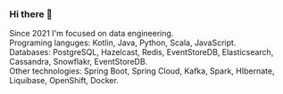 ### Hi there 👋

Since 2021 I'm focused on data engineering.  
Programing languges: Kotlin, Java, Python, Scala, JavaScript.   
Databases: PostgreSQL, Hazelcast, Redis, EventStoreDB, Elasticsearch, Cassandra, Snowflakr, EventStoreDB.  
Other technologies: Spring Boot, Spring Cloud, Kafka, Spark, HIbernate, Liquibase, OpenShift, Docker.  

<!--
**modulus100/modulus100** is a ✨ _special_ ✨ repository because its `README.md` (this file) appears on your GitHub profile.

Here are some ideas to get you started:

- 🔭 I’m currently working on ...
- 🌱 I’m currently learning ...
- 👯 I’m looking to collaborate on ...
- 🤔 I’m looking for help with ...
- 💬 Ask me about ...
- 📫 How to reach me: ...
- 😄 Pronouns: ...
- ⚡ Fun fact: ...
-->
